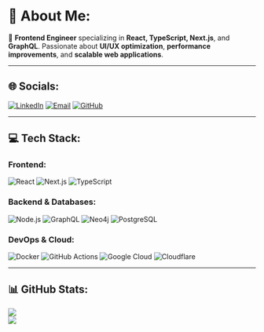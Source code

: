  # 💫 About Me:

🚀 **Frontend Engineer** specializing in **React, TypeScript, Next.js**, and **GraphQL**. Passionate about **UI/UX optimization**, **performance improvements**, and **scalable web applications**.

---

## 🌐 Socials:

[![LinkedIn](https://img.shields.io/badge/LinkedIn-%230077B5.svg?logo=linkedin&logoColor=white)](https://linkedin.com/in/jan-smrcka)  [![Email](https://img.shields.io/badge/Email-D14836?logo=gmail&logoColor=white)](mailto:info@jansmrcka.dev) [![GitHub](https://img.shields.io/badge/GitHub-181717?logo=github&logoColor=white)](https://github.com/JanSmrcka)

---

## 💻 Tech Stack:

### **Frontend**:

![React](https://img.shields.io/badge/react-%2320232a.svg?style=for-the-badge&logo=react&logoColor=%2361DAFB)  ![Next.js](https://img.shields.io/badge/Next-black?style=for-the-badge&logo=next.js&logoColor=white)  ![TypeScript](https://img.shields.io/badge/typescript-%23007ACC.svg?style=for-the-badge&logo=typescript&logoColor=white)

### **Backend & Databases**:

![Node.js](https://img.shields.io/badge/Node.js-43853D?style=for-the-badge&logo=node.js&logoColor=white)  ![GraphQL](https://img.shields.io/badge/-GraphQL-E10098?style=for-the-badge&logo=graphql&logoColor=white)  ![Neo4j](https://img.shields.io/badge/neo4j-%230091D3.svg?style=for-the-badge&logo=neo4j&logoColor=white)  ![PostgreSQL](https://img.shields.io/badge/postgresql-%23336791.svg?style=for-the-badge&logo=postgresql&logoColor=white)

### **DevOps & Cloud**:

![Docker](https://img.shields.io/badge/docker-%230db7ed.svg?style=for-the-badge&logo=docker&logoColor=white)  ![GitHub Actions](https://img.shields.io/badge/GitHub%20Actions-%232671E5.svg?style=for-the-badge&logo=githubactions&logoColor=white)  ![Google Cloud](https://img.shields.io/badge/GoogleCloud-%234285F4.svg?style=for-the-badge&logo=google-cloud&logoColor=white)  ![Cloudflare](https://img.shields.io/badge/Cloudflare-F38020?style=for-the-badge&logo=Cloudflare&logoColor=white)

---

## 📊 GitHub Stats:

![](https://github-readme-streak-stats.herokuapp.com/?user=JanSmrcka&theme=dark&hide_border=false)  
![](https://github-readme-stats.vercel.app/api/top-langs/?username=JanSmrcka&theme=dark&hide_border=false&include_all_commits=false&count_private=false&layout=compact)
 
 
